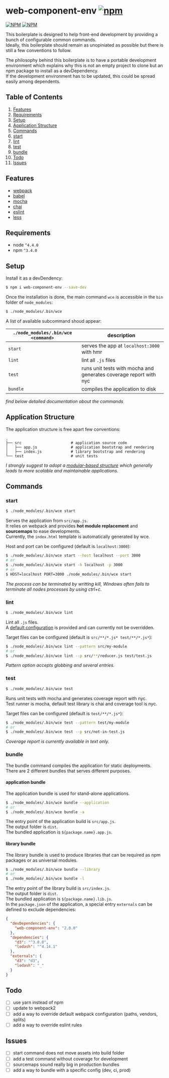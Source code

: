 # web-component-env [![npm](https://img.shields.io/npm/l/web-component-env.svg?style=flat-square)]()
[![NPM](https://nodei.co/npm/web-component-env.png?downloads=true&downloadRank=true)](https://nodei.co/npm/web-component-env/)
[![NPM](https://nodei.co/npm-dl/web-component-env.png?months=6&height=3)](https://nodei.co/npm/web-component-env/)

This boilerplate is designed to help front-end development by providing a bunch of configurable common commands.  
Ideally, this boilerplate should remain as unopiniated as possible but there is still a few conventions to follow.

The philosophy behind this boilerplate is to have a portable development environment which explains why this is not 
an empty project to clone but an npm package to install as a devDependency.  
If the development environment has to be updated, this could be spread easily among dependents.

## Table of Contents
1. [Features](#features)
1. [Requirements](#requirements)
1. [Setup](#setup)
1. [Application Structure](#application-structure)
1. [Commands](#commands)
  1. [start](#start)
  1. [lint](#lint)
  1. [test](#test)
  1. [bundle](#bundle)
1. [Todo](#todo)
1. [Issues](#issues)

## Features
* [webpack](https://github.com/webpack/webpack)
* [babel](https://github.com/babel/babel)
* [mocha](https://mochajs.org/)
* [chai](http://chaijs.com/)
* [eslint](http://eslint.org)
* [less](http://lesscss.org/)

## Requirements
* node `^4.4.0`
* npm `^3.4.0`

## Setup
Install it as a devDendency:

```bash
$ npm i web-component-env --save-dev
```

Once the installation is done, the main command `wce` is accessible in the `bin` folder of `node_modules`:

```bash
$ ./node_modules/.bin/wce
```

A list of available subcommand shoud appear:

|`./node_modules/.bin/wce <command>`|description|
|-----------------------------------|-----------|
|`start`|serves the app at `localhost:3000` with hmr|
|`lint`|lint all `.js` files|
|`test`|runs unit tests with mocha and generates coverage report with nyc|
|`bundle`|compiles the application to disk|

*find below detailed documentation about the commands*

## Application Structure

The application structure is free apart few conventions:

```
.
├── src                      # application source code
│   ├── app.js               # application bootstrap and rendering
│   ├── index.js             # library bootstrap and rendering
└── test                     # unit tests
```

*I strongly suggest to adopt a [modular-based structure](https://gist.github.com/nicolas-briemant/0b29950369ec385b16d4b43ca5585e62) 
which generally leads to more scalable and maintainable applications.*

## Commands

### start

```bash
$ ./node_modules/.bin/wce start
```

Serves the application from `src/app.js`.  
It relies on webpack and provides **hot module replacement** and **sourcemaps** to ease developments.  
Currently, the `index.html` template is automatically generated by wce.

Host and port can be configured (default is `localhost:3000`):

```bash
$ ./node_modules/.bin/wce start --host localhost --port 3000
# or
$ ./node_modules/.bin/wce start -h localhost -p 3000
# or
$ HOST=localhost PORT=3000 ./node_modules/.bin/wce start
```

*The process can be terminated by writting kill, Windows often fails to terminate all nodes processes by using ctrl+c.*

### lint

```bash
$ ./node_modules/.bin/wce lint
```

Lint all `.js` files.  
A [default configuration](https://github.com/nicolas-briemant/web-component-env/blob/master/.eslintrc) is provided and can currently not be overridden.

Target files can be configured (default is `src/**/*.js* test/**/*.js*`):

```bash
$ ./node_modules/.bin/wce lint --pattern src/my-module
# or
$ ./node_modules/.bin/wce lint --p src/**/reducer.js test/test.js
```

*Pattern option accepts globbing and several entries.*

### test

```bash
$ ./node_modules/.bin/wce test
```

Runs unit tests with mocha and generates coverage report with nyc.  
Test runner is mocha, default test library is chai and coverage tool is nyc.

Target files can be configured (default is `test/**/*.js*`):

```bash
$ ./node_modules/.bin/wce test --pattern test/my-module
# or
$ ./node_modules/.bin/wce test --p src/not-in-test.js
```

*Coverage report is currently available in text only.*

### bundle

The bundle command compiles the application for static deployments.  
There are 2 different bundles that serves different purposes.

#### application bundle

The application bundle is used for stand-alone applications.

```bash
$ ./node_modules/.bin/wce bundle --application
# or
$ ./node_modules/.bin/wce bundle -a
```

The entry point of the application build is `src/app.js`.  
The output folder is `dist`.  
The bundled application is `${package.name}.app.js`.

#### library bundle

The library bundle is used to produce libraries that can be required as npm packages or as universal modules.

```bash
$ ./node_modules/.bin/wce bundle --library
# or
$ ./node_modules/.bin/wce bundle -l
```

The entry point of the library build is `src/index.js`.  
The output folder is `dist`.  
The bundled application is `${package.name}.lib.js`.  
In the `package.json` of the application, a special entry `externals` can be defined to exclude dependencies:

```json
{
  "devDependencies": {
    "web-component-env": "2.0.0"
  },
  "dependencies": {
    "d3": "^3.0.0",
    "lodash": "^4.14.1"
  },
  "externals": {
    "d3": "d3",
    "lodash": "_"
  }
}
```

## Todo

- [ ] use yarn instead of npm
- [ ] update to webpack2
- [ ] add a way to override default webpack configuration (paths, vendors, splits)
- [ ] add a way to override eslint rules

## Issues

- [ ] start command does not move assets into build folder
- [ ] add a test command without coverage for development
- [ ] sourcemaps sound really big in production bundles
- [ ] add a way to bundle with a specific config (dev, ci, prod)
